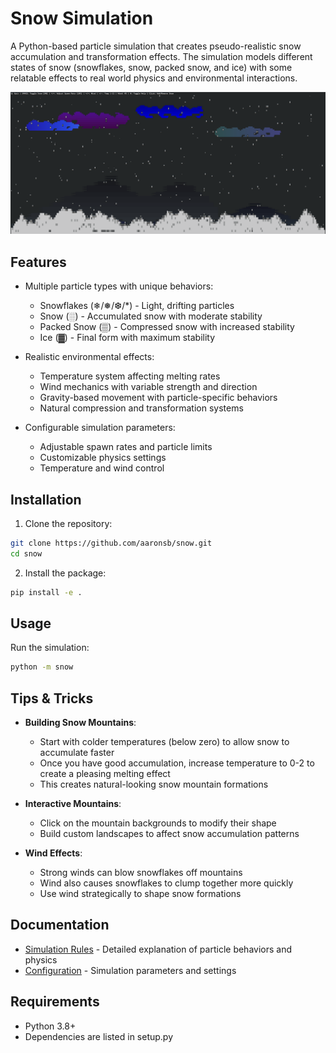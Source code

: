 # Snow Simulation

A Python-based particle simulation that creates pseudo-realistic snow accumulation and transformation effects. The simulation models different states of snow (snowflakes, snow, packed snow, and ice) with some relatable effects to real world physics and environmental interactions.

![Snow Simulation](screenshot.png)

## Features

- Multiple particle types with unique behaviors:
  - Snowflakes (❄/❅/❆/*) - Light, drifting particles
  - Snow (░) - Accumulated snow with moderate stability
  - Packed Snow (▒) - Compressed snow with increased stability
  - Ice (▓) - Final form with maximum stability

- Realistic environmental effects:
  - Temperature system affecting melting rates
  - Wind mechanics with variable strength and direction
  - Gravity-based movement with particle-specific behaviors
  - Natural compression and transformation systems

- Configurable simulation parameters:
  - Adjustable spawn rates and particle limits
  - Customizable physics settings
  - Temperature and wind control

## Installation

1. Clone the repository:
```bash
git clone https://github.com/aaronsb/snow.git
cd snow
```

2. Install the package:
```bash
pip install -e .
```

## Usage

Run the simulation:
```bash
python -m snow
```

## Tips & Tricks

- **Building Snow Mountains**: 
  - Start with colder temperatures (below zero) to allow snow to accumulate faster
  - Once you have good accumulation, increase temperature to 0-2 to create a pleasing melting effect
  - This creates natural-looking snow mountain formations

- **Interactive Mountains**:
  - Click on the mountain backgrounds to modify their shape
  - Build custom landscapes to affect snow accumulation patterns

- **Wind Effects**:
  - Strong winds can blow snowflakes off mountains
  - Wind also causes snowflakes to clump together more quickly
  - Use wind strategically to shape snow formations

## Documentation

- [Simulation Rules](docs/SIMULATION_RULES.md) - Detailed explanation of particle behaviors and physics
- [Configuration](snow/config.yaml) - Simulation parameters and settings

## Requirements

- Python 3.8+
- Dependencies are listed in setup.py
